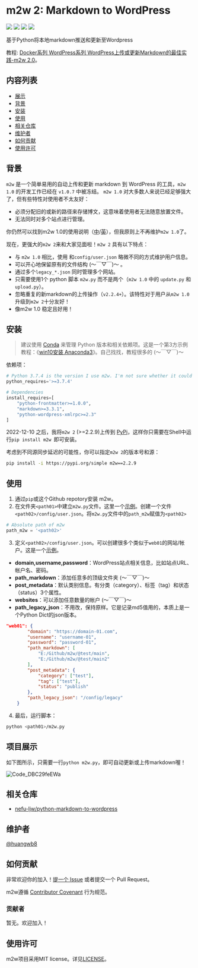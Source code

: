 # m2w 2: Markdown to WordPress

<p align="left">
<a href=""><img src="https://img.shields.io/badge/python-3.7%2B-orange"></a>
<a href=""><img src="https://img.shields.io/badge/platform-Windows%7Clinux%7CMacOS-brightgreen"></a>
<a href=""><img src="https://img.shields.io/github/downloads/huangwb8/m2w/total"></a>
<a href=""><img src="https://img.shields.io/github/stars/huangwb8/m2w?style=social"></a>
</p>
基于Python将本地markdown推送和更新至Wordpress

教程: [Docker系列 WordPress系列 WordPress上传或更新Markdown的最佳实践-m2w 2.0](https://blognas.hwb0307.com/linux/docker/2813)。

## 内容列表

- [展示](#展示)
- [背景](#背景)
- [安装](#安装)
- [使用](#使用)
- [相关仓库](#相关仓库)
- [维护者](#维护者)
- [如何贡献](#如何贡献)
- [使用许可](#使用许可)

## 背景

`m2w` 是一个简单易用的自动上传和更新 markdown 到 WordPress 的工具，`m2w 1.0` 的开发工作已经在 `v1.0.7` 中被冻结。 `m2w 1.0` 对大多数人来说已经足够强大了，但有些特性对使用者不太友好：

+ 必须分配旧的或新的路径来存储博文，这意味着使用者无法随意放置文件。
+ 无法同时对多个站点进行管理。

你仍然可以找到m2w 1.0的使用说明（[中](https://github.com/huangwb8/m2w/blob/main/v1/README.zh-CN.md)/[英](https://github.com/huangwb8/m2w/blob/main/v1/README.md)），但我原则上不再维护`m2w 1.0`了。

现在，更强大的`m2w 2`来和大家见面啦！`m2w 2` 具有以下特点：

+ 与 `m2w 1.0` 相比，使用 和`config/user.json` 略微不同的方式维护用户信息。
+ 可以开心地保留原有的文件结构 (～￣▽￣)～ 。
+ 通过多个`legacy_*.json` 同时管理多个网站。
+ 只需要使用1个 python 脚本 `m2w.py` 而不是两个（`m2w 1.0` 中的 `update.py` 和 `upload.py`）。
+ 忽略重复的新markdown的上传操作（`v2.2.4+`）。该特性对于用户从`m2w 1.0`升级到`m2w 2`十分友好！
+ 像m2w 1.0 稳定且好用！

## 安装

> 建议使用 [Conda](https://conda.io/projects/conda/en/stable/user-guide/install/download.html) 来管理 Python 版本和相关依赖项。这是一个第3方示例教程：《[win10安装 Anaconda3](https://www.cnblogs.com/syushin/p/15113986.html)》。自己找找，教程很多的 (～￣▽￣)～ 

依赖项：

```python
# Python 3.7.4 is the version I use m2w. I'm not sure whether it could work well in more advanced Python versions.
python_requires='>=3.7.4'

# Dependencies
install_requires=[
    "python-frontmatter>=1.0.0",
    "markdown>=3.3.1",
    "python-wordpress-xmlrpc>=2.3"
]
```

2022-12-10 之后，我将`m2w 2` (>=2.2.9)上传到 [PyPi](https://pypi.org/project/m2w/)，这样你只需要在Shell中运行`pip install m2w `即可安装。

考虑到不同源同步延迟的可能性，你可以指定`m2w 2`的版本号和源：

```bash
pip install -i https://pypi.org/simple m2w==2.2.9
```

## 使用

1. 通过`pip`或这个Github repotory安装 m2w。
2. 在文件夹`<path01>`中建立`m2w.py`文件。这里一个[示例](https://github.com/huangwb8/m2w/blob/main/m2w.py)。创建一个文件`<path02>/config/user.json`。将`m2w.py`文件中的`path_m2w`赋值为`<path02>`

```python
# Absolute path of m2w
path_m2w = '<path02>'
```

3. 定义`<path02>/config/user.json`。可以创建很多个类似于`web01`的网站/帐户。这是一个[示例](https://github.com/huangwb8/m2w/blob/main/config/user.json)。
+ **domain,username,password**：WordPress站点相关信息，比如站点URL、帐户名、密码。
+ **path_markdown**：添加任意多的顶级文件夹 (～￣▽￣)～ 
+ **post_metadata**：默认类别信息。有分类（category）、标签（tag）和状态（status）3个属性。
+ **websites**：可以添加任意数量的帐户 (～￣▽￣)～ 
+ **path_legacy_json**：不用改，保持原样。它是记录md5值用的，本质上是一个Python Dict的json版本。

```json
"web01": {
        "domain": "https://domain-01.com",
        "username": "username-01",
        "password": "password-01",
        "path_markdown": [
            "E:/Github/m2w/@test/main",
            "E:/Github/m2w/@test/main2"
        ],
        "post_metadata": {
            "category": ["test"],
            "tag": ["test"],
            "status": "publish"
        },
        "path_legacy_json": "/config/legacy"
    }
```

4. 最后，运行脚本：

```bash
python <path01>/m2w.py
```

## 项目展示

如下图所示，只需要一行`python m2w.py`，即可自动更新或上传markdown喔！

![Code_DBC29feEWa](https://chevereto.hwb0307.com/images/2022/12/11/Code_DBC29feEWa.gif)

## 相关仓库

+ [nefu-ljw/python-markdown-to-wordpress](https://github.com/nefu-ljw/python-markdown-to-wordpress)

## 维护者

[@huangwb8](https://t.me/hwb0307)

## 如何贡献

非常欢迎你的加入！[提一个 Issue](https://github.com/huangwb8/m2w/issues/new) 或者提交一个 Pull Request。


m2w遵循 [Contributor Covenant](http://contributor-covenant.org/version/1/3/0/) 行为规范。

### 贡献者

暂无。欢迎加入！


## 使用许可

m2w项目采用MIT license。详见[LICENSE](https://github.com/huangwb8/m2w/blob/main/license.txt)。
